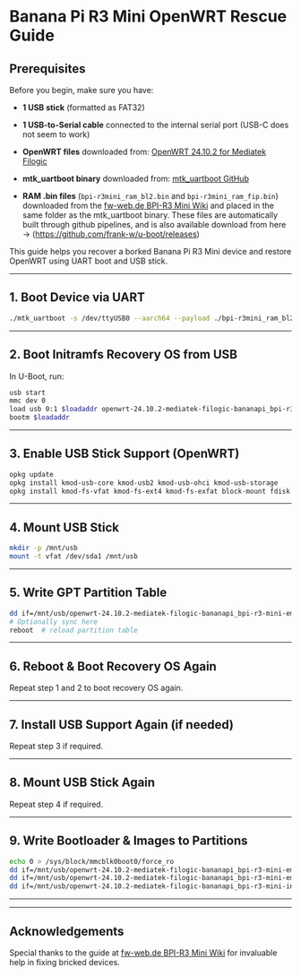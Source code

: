 # Banana Pi R3 Mini OpenWRT Rescue Guide

## Prerequisites

Before you begin, make sure you have:

- **1 USB stick** (formatted as FAT32)
- **1 USB-to-Serial cable** connected to the internal serial port (USB-C does not seem to work)
- **OpenWRT files** downloaded from: [OpenWRT 24.10.2 for Mediatek Filogic](https://downloads.openwrt.org/releases/24.10.2/targets/mediatek/filogic/)

- **mtk_uartboot binary** downloaded from: [mtk_uartboot GitHub](https://github.com/981213/mtk_uartboot)

- **RAM .bin files** (`bpi-r3mini_ram_bl2.bin` and `bpi-r3mini_ram_fip.bin`) downloaded from the [fw-web.de BPI-R3 Mini Wiki](https://wiki.fw-web.de/doku.php?id=en:bpi-r3mini:start#fix_bricked_boot) and placed in the same folder as the mtk_uartboot binary. These files are automatically built through github pipelines, and is also available download from here -> (https://github.com/frank-w/u-boot/releases)

This guide helps you recover a borked Banana Pi R3 Mini device and restore OpenWRT using UART boot and USB stick.

---

## 1. Boot Device via UART

```bash
./mtk_uartboot -s /dev/ttyUSB0 --aarch64 --payload ./bpi-r3mini_ram_bl2.bin --fip ./bpi-r3mini_ram_fip.bin
```

---

## 2. Boot Initramfs Recovery OS from USB

In U-Boot, run:

```bash
usb start
mmc dev 0
load usb 0:1 $loadaddr openwrt-24.10.2-mediatek-filogic-bananapi_bpi-r3-mini-initramfs-recovery.itb
bootm $loadaddr
```

---

## 3. Enable USB Stick Support (OpenWRT)

```bash
opkg update
opkg install kmod-usb-core kmod-usb2 kmod-usb-ohci kmod-usb-storage
opkg install kmod-fs-vfat kmod-fs-ext4 kmod-fs-exfat block-mount fdisk
```

---

## 4. Mount USB Stick

```bash
mkdir -p /mnt/usb
mount -t vfat /dev/sda1 /mnt/usb
```

---

## 5. Write GPT Partition Table

```bash
dd if=/mnt/usb/openwrt-24.10.2-mediatek-filogic-bananapi_bpi-r3-mini-emmc-gpt.bin of=/dev/mmcblk0
# Optionally sync here
reboot  # reload partition table
```

---

## 6. Reboot & Boot Recovery OS Again

Repeat step 1 and 2 to boot recovery OS again.

---

## 7. Install USB Support Again (if needed)

Repeat step 3 if required.

---

## 8. Mount USB Stick Again

Repeat step 4 if required.

---

## 9. Write Bootloader & Images to Partitions

```bash
echo 0 > /sys/block/mmcblk0boot0/force_ro
dd if=/mnt/usb/openwrt-24.10.2-mediatek-filogic-bananapi_bpi-r3-mini-emmc-preloader.bin of=/dev/mmcblk0boot0
dd if=/mnt/usb/openwrt-24.10.2-mediatek-filogic-bananapi_bpi-r3-mini-emmc-bl31-uboot.fip of=/dev/mmcblk0p3
dd if=/mnt/usb/openwrt-24.10.2-mediatek-filogic-bananapi_bpi-r3-mini-initramfs-recovery.itb of=/dev/mmcblk0p4
```

---


---

## Acknowledgements

Special thanks to the guide at [fw-web.de BPI-R3 Mini Wiki](https://wiki.fw-web.de/doku.php?id=en:bpi-r3mini:start#fix_bricked_boot) for invaluable help in fixing bricked devices.
